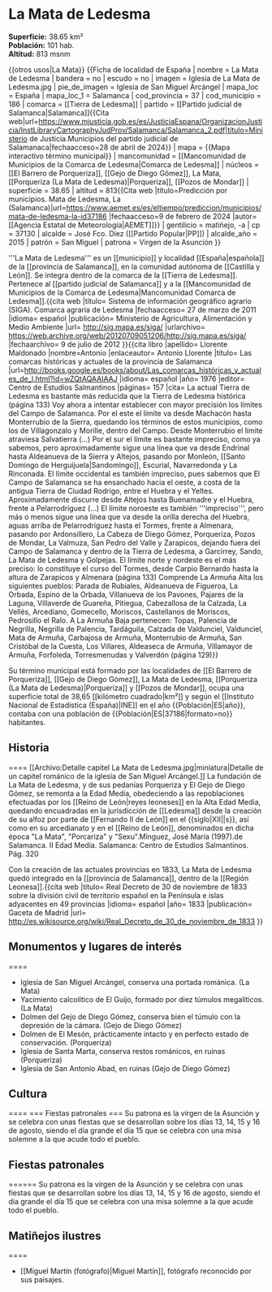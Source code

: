# La Mata de Ledesma

**Superficie:** 38.65 km²  
**Población:** 101 hab.  
**Altitud:** 813 msnm  

{{otros usos|La Mata}}
{{Ficha de localidad de España
| nombre = La Mata de Ledesma
| bandera = no
| escudo = no
| imagen = Iglesia de La Mata de Ledesma.jpg
| pie_de_imagen = Iglesia de San Miguel Arcángel
| mapa_loc = España
| mapa_loc_1 = Salamanca
| cod_provincia = 37
| cod_municipio = 186
| comarca = [[Tierra de Ledesma]]
| partido = [[Partido judicial de Salamanca|Salamanca]]<ref name=mj>{{Cita web|url=https://www.mjusticia.gob.es/es/JusticiaEspana/OrganizacionJusticia/InstLibraryCartographyJudProv/Salamanca/Salamanca_2.pdf|título=Ministerio de Justicia.Municipios del partido judicial de Salamanaca|fechaacceso=28 de abril de 2024}}</ref>
| mapa = {{Mapa interactivo término municipal}}
| mancomunidad = [[Mancomunidad de Municipios de la Comarca de Ledesma|Comarca de Ledesma]]
| núcleos = [[El Barrero de Porqueriza]], [[Gejo de Diego Gómez]], La Mata, [[Porqueriza (La Mata de Ledesma)|Porqueriza]], [[Pozos de Mondar]]
| superficie = 38.65
| altitud = 813<ref>{{Cita web |título=Predicción por municipios. Mata de Ledesma, La (Salamanca)|url=https://www.aemet.es/es/eltiempo/prediccion/municipios/mata-de-ledesma-la-id37186 |fechaacceso=9 de febrero de 2024 |autor= [[Agencia Estatal de Meteorología|AEMET]]}}</ref>
| gentilicio = matiñejo, -a
| cp = 37130
| alcalde = José Fco. Díez ([[Partido Popular|PP]])
| alcalde_año = 2015
| patrón = San Miguel
| patrona = Virgen de la Asunción
}}

'''La Mata de Ledesma''' es un [[municipio]] y localidad [[España|española]] de la [[provincia de Salamanca]], en la comunidad autónoma de [[Castilla y León]]. Se integra dentro de la comarca de la [[Tierra de Ledesma]]. Pertenece al [[partido judicial de Salamanca]] y a la [[Mancomunidad de Municipios de la Comarca de Ledesma|Mancomunidad Comarca de Ledesma]].<ref name=ref_duplicada_1>{{cita web |título= Sistema de información geográfico agrario (SIGA). Comarca agraria de Ledesma |fechaacceso= 27 de marzo de 2011 |idioma= español |publicación= Ministerio de Agricultura, Alimentación y Medio Ambiente |url= http://sig.mapa.es/siga/ |urlarchivo= https://web.archive.org/web/20120709051206/http://sig.mapa.es/siga/ |fechaarchivo= 9 de julio de 2012 }}</ref><ref name=ref_duplicada_2>{{cita libro |apellido= Llorente Maldonado |nombre=Antonio |enlaceautor= Antonio Llorente |título= Las comarcas históricas y actuales de la provincia de Salamanca |url=http://books.google.es/books/about/Las_comarcas_históricas_y_actuales_de_l.html?id=wZQtAQAAIAAJ |idioma= español |año= 1976 |editor= Centro de Estudios Salmantinos |páginas= 157 |cita= La actual Tierra de Ledesma es bastante más reducida que la Tierra de Ledesma histórica (página 133) Voy ahora a intentar establecer con mayor precisión los límites del Campo de Salamanca. Por el este el límite va desde Machacón hasta Monterrubio de la Sierra, quedando los términos de estos municipios, como los de Villagonzalo y Morille, dentro del Campo. Desde Monterrubio el límite atraviesa Salvatierra (…) Por el sur el límite es bastante impreciso, como ya sabemos, pero aproximadamente sigue una línea que va desde Endrinal hasta Aldeanueva de la Sierra y Altejos, pasando por Monleón, [[Santo Domingo de Herguijuela|Sandomingo]], Escurial, Navarredonda y La Rinconada. El límite occidental es también impreciso, pues sabemos que El Campo de Salamanca se ha ensanchado hacia el oeste, a costa de la antigua Tierra de Ciudad Rodrigo, entre el Huebra y el Yeltes. Aproximadamente discurre desde Altejos hasta Buenamadre y el Huebra, frente a Pelarrodríguez (...) El límite noroeste es también '''impreciso''', pero más o menos sigue una línea que va desde la orilla derecha del Huebra, aguas arriba de Pelarrodríguez hasta el Tormes, frente a Almenara, pasando por Ardonsillero, La Cabeza de Diego Gómez, Porqueriza, Pozos de Mondar, La Valmuza, San Pedro del Valle y Zarapicos, dejando fuera del Campo de Salamanca y dentro de la Tierra de Ledesma, a Garcirrey, Sando, La Mata de Ledesma y Golpejas. El límite norte y nordeste es el más preciso: lo constituye el curso del Tormes, desde Carpio Bernardo hasta la altura de Zarapicos y Almenara (página 133) Comprende La Armuña Alta los siguientes pueblos: Parada de Rubiales, Aldeanueva de Figueroa, La Orbada, Espino de la Orbada, Villanueva de los Pavones, Pajares de la Laguna, Villaverde de Guareña, Pitiegua, Cabezallosa de la Calzada, La Vellés, Arcediano, Gomecello, Moriscos, Castellanos de Moriscos, Pedrosillo el Ralo. A La Armuña Baja pertenecen: Topas, Palencia de Negrilla, Negrilla de Palencia, Tardáguila, Calzada de Valdunciel, Valdunciel, Mata de Armuña, Carbajosa de Armuña, Monterrubio de Armuña, San Cristóbal de la Cuesta, Los Villares, Aldeaseca de Armuña, Villamayor de Armuña, Forfoleda, Torresmenudas y Valverdón (página 129)}}</ref>

Su término municipal está formado por las localidades de [[El Barrero de Porqueriza]], [[Gejo de Diego Gómez]], La Mata de Ledesma, [[Porqueriza (La Mata de Ledesma)|Porqueriza]] y [[Pozos de Mondar]], ocupa una superficie total de 38,65&nbsp;[[kilómetro cuadrado|km²]] y según el [[Instituto Nacional de Estadística (España)|INE]] en el año {{Población|ES|año}}, contaba con una población de {{Población|ES|37186|formato=no}} habitantes.

## Historia

====
[[Archivo:Detalle capitel La Mata de Ledesma.jpg|miniatura|Detalle de un capitel románico de la iglesia de San Miguel Arcángel.]]
La fundación de La Mata de Ledesma, y de sus pedanías Porqueriza y El Gejo de Diego Gómez, se remonta a la Edad Media, obedeciendo a las repoblaciones efectuadas por los [[Reino de León|reyes leoneses]] en la Alta Edad Media, quedando encuadradas en la jurisdicción de [[Ledesma]] desde la creación de su alfoz por parte de [[Fernando II de León]] en el {{siglo|XII||s}}, así como en su arcedianato y en el [[Reino de León]], denominados en dicha época "La Mata", "Porcariza" y "Sexu".<ref>Mínguez, José María (1997).de Salamanca. II Edad Media. Salamanca: Centro de Estudios Salmantinos. Pág. 320</ref>

Con la creación de las actuales provincias en 1833, La Mata de Ledesma quedó integrado en la [[provincia de Salamanca]], dentro de la [[Región Leonesa]].<ref>{{cita web |título= Real Decreto de 30 de noviembre de 1833 sobre la división civil de territorio español en la Península e islas adyacentes en 49 provincias |idioma= español |año= 1833 |publicación= Gaceta de Madrid |url= http://es.wikisource.org/wiki/Real_Decreto_de_30_de_noviembre_de_1833 }}</ref>

## Monumentos y lugares de interés

====
* Iglesia de San Miguel Arcángel, conserva una portada románica. (La Mata)
* Yacimiento calcolítico de El Guijo, formado por diez túmulos megalíticos. (La Mata)
* Dolmen del Gejo de Diego Gómez, conserva bien el túmulo con la depresión de la cámara. (Gejo de Diego Gómez)
* Dolmen de El Mesón, prácticamente intacto y en perfecto estado de conservación. (Porqueriza)
* Iglesia de Santa Marta, conserva restos románicos, en ruinas (Porqueriza)
* Iglesia de San Antonio Abad, en ruinas (Gejo de Diego Gómez)

## Cultura

====
=== Fiestas patronales ===
Su patrona es la virgen de la Asunción y se celebra con unas fiestas que se desarrollan sobre los días 13, 14, 15 y 16 de agosto, siendo el día grande el día 15 que se celebra con una misa solemne a la que acude todo el pueblo.

## Fiestas patronales

======
Su patrona es la virgen de la Asunción y se celebra con unas fiestas que se desarrollan sobre los días 13, 14, 15 y 16 de agosto, siendo el día grande el día 15 que se celebra con una misa solemne a la que acude todo el pueblo.

## Matiñejos ilustres

====
* [[Miguel Martín (fotógrafo)|Miguel Martín]], fotógrafo reconocido por sus paisajes.